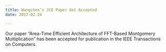 ```yaml
---
title: Wangchen’s JCE Paper Got Accepted
date: 2017-02-24

---
```

Our paper “Area-Time Efficient Architecture of FFT-Based Montgomery Multiplication” has been accepted for publication in the IEEE Transactions on Computers.
<!--more-->


